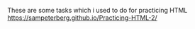 These are some tasks which i used to do for practicing HTML
https://sampeterberg.github.io/Practicing-HTML-2/
